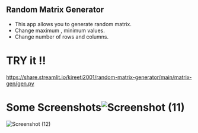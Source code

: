 ## Random Matrix Generator

* This app allows you to generate random matrix.
* Change maximum , minimum values.
* Change number of rows and columns. 

# TRY it !!
https://share.streamlit.io/kireeti2001/random-matrix-generator/main/matrix-gen/gen.py 

# Some Screenshots![Screenshot (11)](https://user-images.githubusercontent.com/66979717/145219530-e3b39e6f-1684-4ae2-ab42-1a777125512c.png)
![Screenshot (12)](https://user-images.githubusercontent.com/66979717/145219538-9cd700b2-65b8-488a-9abe-228e28eae583.png)

